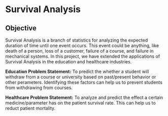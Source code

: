 # Survival Analysis 

## Objective
Survival Analysis is a branch of statistics for analyzing the expected duration of time until one event occurs. This event could be anything, like death of a person, loss of a customer, failure of a course, and  failure in mechanical systems. 
In this project, we have extended the applications of Survival Analysis in the education and healthcare industries. 

**Education Problem Statement:**  To predict the whether a student will withdraw from a course or university based on past/present behavior or other perameters. Identifying these factors can help us to prevent students from withdrawing from courses. 

**Healthcare Problem Statement:** To analyze and predict the effect a certain medicine/parameter has on the patient survival rate. This can help us to reduct patient mortality. 



